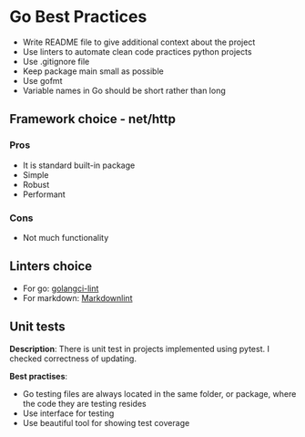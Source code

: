 # Go Best Practices

* Write README file to give additional context about the project
* Use linters to automate clean code practices python projects
* Use .gitignore file
* Keep package main small as possible
* Use gofmt
* Variable names in Go should be short rather than long

## Framework choice - net/http

### Pros

* It is standard built-in package
* Simple
* Robust
* Performant

### Cons

* Not much functionality

## Linters choice

* For go: [golangci-lint](https://golangci-lint.run/usage/install/)
* For markdown: [Markdownlint](https://marketplace.visualstudio.com/items?itemName=DavidAnson.vscode-markdownlint)

## Unit tests
**Description**: There is unit test in projects implemented using pytest. I checked correctness of updating.

**Best practises**:

* Go testing files are always located in the same folder, or package, where the code they are testing resides
* Use interface for testing
* Use beautiful tool for showing test coverage
